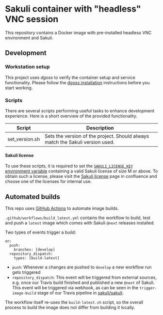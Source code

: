# Sakuli container with "headless" VNC session

This repository contains a Docker image with pre-installed headless VNC environment and Sakuli.


## Development

### Workstation setup
This project uses *dgoss* to verify the container setup and service functionality. Please follow the
[dgoss installation](https://github.com/aelsabbahy/goss/tree/master/extras/dgoss#installation) instructions before you
start working.

### Scripts
There are several scripts performing useful tasks to enhance development experience. Here is a short overview of the
provided functionality.

| Script         | Description                                                                  |
|----------------|------------------------------------------------------------------------------|
| set_version.sh | Sets the version of the project. Should always match the Sakuli version used.|

#### Sakuli license
To use these scripts, it is required to set the [`SAKULI_LICENSE_KEY` environment variable](https://sakuli.io/docs/enterprise/)
containing a valid Sakuli license of size M or above. To obtain such a license, please visit the
[Sakuli license](https://confluence.consol.de/x/zwBoBw) page in confluence and choose one of the licenses for internal
use.

## Automated builds

This repo uses [GitHub Actions](https://help.github.com/en/actions) to automate image builds.

`.github/workflows/build_latest.yml` contains the workflow to build, test and push a `latest` image which comes with Sakuli `@next` releases installed.

Two types of events trigger a build:

```
on:
  push:
    branches: [develop]
  repository_dispatch:
    types: [build-latest]
```

- `push`: Whenever a changes are pushed to `develop` a new workflow run gets triggered
- `repository_dispatch`: This event will be triggered from external sources, e.g. once our Travis build finished and published a new `@next` of Sakuli. This event will be triggered via webhook, as can be seen in the `trigger-image-build` stage of our Travis pipeline in [sakuli/sakuli](https://github.com/sakuli/sakuli).

The workflow itself re-uses the `build-latest.sh` script, so the overall process to build the image does not differ from building it locally.
